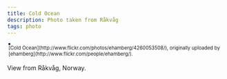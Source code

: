 ```yaml
---
title: Cold Ocean
description: Photo taken from Råkvåg
tags: photo
---
```


<div style="text-align: left; padding: 3px;">
<a href="http://www.flickr.com/photos/ehamberg/4260053508/" title="photo sharing"><img src="http://farm5.static.flickr.com/4021/4260053508_2dd475d038.jpg" style="border: solid 2px #000000;" alt="" /></a>
<br />
<span style="font-size: 0.8em; margin-top: 0px;">[Cold Ocean](http://www.flickr.com/photos/ehamberg/4260053508/), originally uploaded by [ehamberg](http://www.flickr.com/people/ehamberg/).</span>
</div>
<p>
View from Råkvåg, Norway.
</p>
